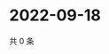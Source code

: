 # 2022-09-18

共 0 条

<!-- BEGIN WEIBO -->
<!-- 最后更新时间 Sun Sep 18 2022 15:16:51 GMT+0800 (China Standard Time) -->

<!-- END WEIBO -->
